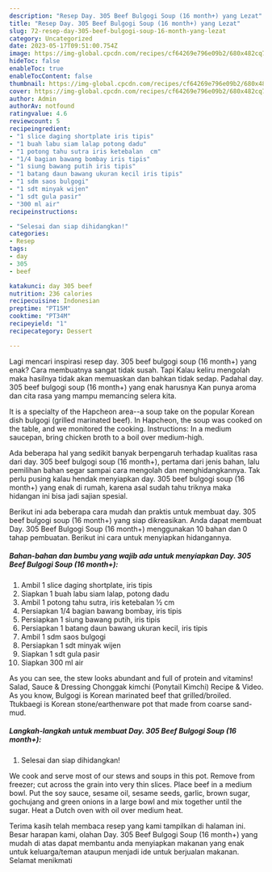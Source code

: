 ```yaml
---
description: "Resep Day. 305 Beef Bulgogi Soup (16 month+) yang Lezat"
title: "Resep Day. 305 Beef Bulgogi Soup (16 month+) yang Lezat"
slug: 72-resep-day-305-beef-bulgogi-soup-16-month-yang-lezat
category: Uncategorized
date: 2023-05-17T09:51:00.754Z
image: https://img-global.cpcdn.com/recipes/cf64269e796e09b2/680x482cq70/day-305-beef-bulgogi-soup-16-month-foto-resep-utama.jpg
hideToc: false
enableToc: true
enableTocContent: false
thumbnail: https://img-global.cpcdn.com/recipes/cf64269e796e09b2/680x482cq70/day-305-beef-bulgogi-soup-16-month-foto-resep-utama.jpg
cover: https://img-global.cpcdn.com/recipes/cf64269e796e09b2/680x482cq70/day-305-beef-bulgogi-soup-16-month-foto-resep-utama.jpg
author: Admin
authorAv: notfound
ratingvalue: 4.6
reviewcount: 5
recipeingredient:
- "1 slice daging shortplate iris tipis"
- "1 buah labu siam lalap potong dadu"
- "1 potong tahu sutra iris ketebalan  cm"
- "1/4 bagian bawang bombay iris tipis"
- "1 siung bawang putih iris tipis"
- "1 batang daun bawang ukuran kecil iris tipis"
- "1 sdm saos bulgogi"
- "1 sdt minyak wijen"
- "1 sdt gula pasir"
- "300 ml air"
recipeinstructions:

- "Selesai dan siap dihidangkan!"
categories:
- Resep
tags:
- day
- 305
- beef

katakunci: day 305 beef 
nutrition: 236 calories
recipecuisine: Indonesian
preptime: "PT15M"
cooktime: "PT34M"
recipeyield: "1"
recipecategory: Dessert

---
```



Lagi mencari inspirasi resep day. 305 beef bulgogi soup (16 month+) yang enak? Cara membuatnya sangat tidak susah. Tapi Kalau keliru mengolah maka hasilnya tidak akan memuaskan dan bahkan tidak sedap. Padahal day. 305 beef bulgogi soup (16 month+) yang enak harusnya Kan punya aroma dan cita rasa yang mampu memancing selera kita.


It is a specialty of the Hapcheon area--a soup take on the popular Korean dish bulgogi (grilled marinated beef). In Hapcheon, the soup was cooked on the table, and we monitored the cooking. Instructions: In a medium saucepan, bring chicken broth to a boil over medium-high.

Ada beberapa hal yang sedikit banyak berpengaruh terhadap kualitas rasa dari day. 305 beef bulgogi soup (16 month+), pertama dari jenis bahan, lalu pemilihan bahan segar sampai cara mengolah dan menghidangkannya. Tak perlu pusing kalau hendak menyiapkan day. 305 beef bulgogi soup (16 month+) yang enak di rumah, karena asal sudah tahu triknya maka hidangan ini bisa jadi sajian spesial.


Berikut ini ada beberapa cara mudah dan praktis untuk membuat day. 305 beef bulgogi soup (16 month+) yang siap dikreasikan. Anda dapat membuat Day. 305 Beef Bulgogi Soup (16 month+) menggunakan 10 bahan dan 0 tahap pembuatan. Berikut ini cara untuk menyiapkan hidangannya.

<!--inarticleads1-->

##### Bahan-bahan dan bumbu yang wajib ada untuk menyiapkan Day. 305 Beef Bulgogi Soup (16 month+):

1. Ambil 1 slice daging shortplate, iris tipis
1. Siapkan 1 buah labu siam lalap, potong dadu
1. Ambil 1 potong tahu sutra, iris ketebalan ½ cm
1. Persiapkan 1/4 bagian bawang bombay, iris tipis
1. Persiapkan 1 siung bawang putih, iris tipis
1. Persiapkan 1 batang daun bawang ukuran kecil, iris tipis
1. Ambil 1 sdm saos bulgogi
1. Persiapkan 1 sdt minyak wijen
1. Siapkan 1 sdt gula pasir
1. Siapkan 300 ml air


As you can see, the stew looks abundant and full of protein and vitamins! Salad, Sauce &amp; Dressing Chonggak kimchi (Ponytail Kimchi) Recipe &amp; Video. As you know, Bulgogi is Korean marinated beef that grilled/broiled. Ttukbaegi is Korean stone/earthenware pot that made from coarse sand-mud. 

<!--inarticleads2-->

##### Langkah-langkah untuk membuat Day. 305 Beef Bulgogi Soup (16 month+):


1. Selesai dan siap dihidangkan!

We cook and serve most of our stews and soups in this pot. Remove from freezer; cut across the grain into very thin slices. Place beef in a medium bowl. Put the soy sauce, sesame oil, sesame seeds, garlic, brown sugar, gochujang and green onions in a large bowl and mix together until the sugar. Heat a Dutch oven with oil over medium heat. 

Terima kasih telah membaca resep yang kami tampilkan di halaman ini. Besar harapan kami, olahan Day. 305 Beef Bulgogi Soup (16 month+) yang mudah di atas dapat membantu anda menyiapkan makanan yang enak untuk keluarga/teman ataupun menjadi ide untuk berjualan makanan. Selamat menikmati
